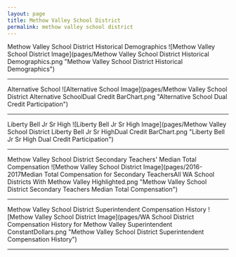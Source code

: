 ```yaml
---
layout: page
title: Methow Valley School District
permalink: methow valley school district
---
```



Methow Valley School District Historical Demographics
![Methow Valley School District Image](pages/Methow Valley School District Historical Demographics.png "Methow Valley School District Historical Demographics")

___

Alternative School
![Alternative School Image](pages/Methow Valley School District Alternative SchoolDual Credit BarChart.png "Alternative School Dual Credit Participation")

___

Liberty Bell Jr Sr High
![Liberty Bell Jr Sr High Image](pages/Methow Valley School District Liberty Bell Jr Sr HighDual Credit BarChart.png "Liberty Bell Jr Sr High Dual Credit Participation")

___

Methow Valley School District Secondary Teachers' Median Total Compensation
![Methow Valley School District Image](pages/2016-2017Median Total Compensation for Secondary TeachersAll WA School Districts With Methow Valley Highlighted.png "Methow Valley School District Secondary Teachers Median Total Compensation")

___

Methow Valley School District Superintendent Compensation History
![Methow Valley School District Image](pages/WA School District Compensation History for Methow Valley Superintendent ConstantDollars.png "Methow Valley School District Superintendent Compensation History")

___


